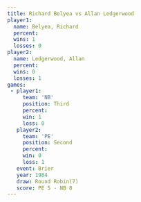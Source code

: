 ```yaml
---
title: Richard Belyea vs Allan Ledgerwood
player1:                 
  name: Belyea, Richard  
  percent:               
  wins: 1                
  losses: 0              
player2:                 
  name: Ledgerwood, Allan
  percent:               
  wins: 0                
  losses: 1              
games:
 - player1:         
     team: 'NB'     
     position: Third
     percent:       
     win: 1         
     loss: 0        
   player2:          
     team: 'PE'      
     position: Second
     percent:        
     win: 0          
     loss: 1         
   event: Brier        
   year: 1984          
   draw: Round Robin(7)
   score: PE 5 - NB 8  
---
```

